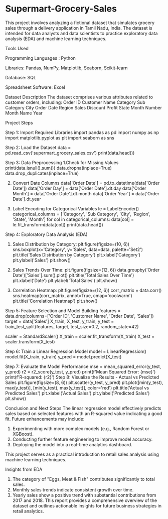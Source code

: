 # Supermart-Grocery-Sales

This project involves analyzing a fictional dataset that simulates grocery sales through a delivery application in Tamil Nadu, India. The dataset is intended for data analysts and data scientists to practice exploratory data analysis (EDA) and machine learning techniques.

Tools Used

Programming Languages : Python

Libraries: Pandas, NumPy, Matplotlib, Seaborn, Scikit-learn

Database: SQL

Spreadsheet Software: Excel

Dataset Description
The dataset comprises various attributes related to customer orders, including:
Order ID
Customer Name
Category
Sub Category
City
Order Date
Region
Sales
Discount
Profit
State
Month Number
Month Name
Year

Project Steps

Step 1: Import Required Libraries
import pandas as pd
import numpy as np
import matplotlib.pyplot as plt
import seaborn as sns

 Step 2: Load the Dataset
data = pd.read_csv('supermart_grocery_sales.csv')
print(data.head())

Step 3: Data Preprocessing
1.Check for Missing Values
   print(data.isnull().sum())
   data.dropna(inplace=True)
   data.drop_duplicates(inplace=True)

2. Convert Date Columns
   data['Order Date'] = pd.to_datetime(data['Order Date'])
   data['Order Day'] = data['Order Date'].dt.day
   data['Order Month'] = data['Order Date'].dt.month
   data['Order Year'] = data['Order Date'].dt.year

3. Label Encoding for Categorical Variables
   le = LabelEncoder()
   categorical_columns = ['Category', 'Sub Category', 'City', 'Region', 'State', 'Month']
    for col in categorical_columns:
       data[col] = le.fit_transform(data[col])
   print(data.head())

 Step 4: Exploratory Data Analysis (EDA)
1. Sales Distribution by Category:
   plt.figure(figsize=(10, 6))
   sns.boxplot(x='Category', y='Sales', data=data, palette='Set2')
   plt.title('Sales Distribution by Category')
   plt.xlabel('Category')
   plt.ylabel('Sales')
   plt.show()

2. Sales Trends Over Time:
   plt.figure(figsize=(12, 6))
   data.groupby('Order Date')['Sales'].sum().plot()
   plt.title('Total Sales Over Time')
   plt.xlabel('Date')
   plt.ylabel('Total Sales')
   plt.show()

3. Correlation Heatmap:
   plt.figure(figsize=(12, 6))
   corr_matrix = data.corr()
   sns.heatmap(corr_matrix, annot=True, cmap='coolwarm')
   plt.title('Correlation Heatmap')
   plt.show()

Step 5: Feature Selection and Model Building
features = data.drop(columns=['Order ID', 'Customer Name', 'Order Date', 'Sales'])
target = data['Sales']
X_train, X_test, y_train, y_test = train_test_split(features, target, test_size=0.2, random_state=42)

scaler = StandardScaler()
X_train = scaler.fit_transform(X_train)
X_test = scaler.transform(X_test)

Step 6: Train a Linear Regression Model
model = LinearRegression()
model.fit(X_train, y_train)
y_pred = model.predict(X_test)

Step 7: Evaluate the Model Performance
mse = mean_squared_error(y_test, y_pred)
r2 = r2_score(y_test, y_pred)
print(f'Mean Squared Error: {mse}')
print(f'R-squared: {r2}')
 Step 8: Visualize the Results - Actual vs Predicted Sales
plt.figure(figsize=(8, 6))
plt.scatter(y_test, y_pred)
plt.plot([min(y_test), max(y_test)], [min(y_test), max(y_test)], color='red')
plt.title('Actual vs Predicted Sales')
plt.xlabel('Actual Sales')
plt.ylabel('Predicted Sales')
plt.show()

Conclusion and Next Steps
The linear regression model effectively predicts sales based on selected features with an R-squared value indicating a good fit. Future enhancements may include:

1. Experimenting with more complex models (e.g., Random Forest or XGBoost).
2. Conducting further feature engineering to improve model accuracy.
3. Deploying the model into a real-time analytics dashboard.

This project serves as a practical introduction to retail sales analysis using machine learning techniques.

Insights from EDA

1. The category of "Eggs, Meat & Fish" contributes significantly to total sales.
2. Monthly sales trends indicate consistent growth over time.
3. Yearly sales show a positive trend with substantial contributions from 2017 and 2018.
This report provides a comprehensive overview of the dataset and outlines actionable insights for future business strategies in retail analytics.
